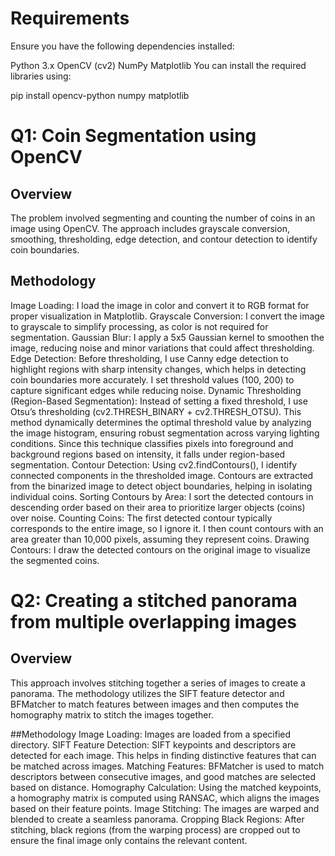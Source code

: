 # Requirements
Ensure you have the following dependencies installed:

Python 3.x
OpenCV (cv2)
NumPy
Matplotlib
You can install the required libraries using:

pip install opencv-python numpy matplotlib

# Q1: Coin Segmentation using OpenCV
## Overview
The problem involved segmenting and counting the number of coins in an image using OpenCV. The approach includes grayscale conversion, smoothing, thresholding, edge detection, and contour detection to identify coin boundaries.

## Methodology
Image Loading: I load the image in color and convert it to RGB format for proper visualization in Matplotlib.
Grayscale Conversion: I convert the image to grayscale to simplify processing, as color is not required for segmentation.
Gaussian Blur: I apply a 5x5 Gaussian kernel to smoothen the image, reducing noise and minor variations that could affect thresholding.
Edge Detection: Before thresholding, I use Canny edge detection to highlight regions with sharp intensity changes, which helps in detecting coin boundaries more accurately. I set threshold values (100, 200) to capture significant edges while reducing noise.
Dynamic Thresholding (Region-Based Segmentation): Instead of setting a fixed threshold, I use Otsu’s thresholding (cv2.THRESH_BINARY + cv2.THRESH_OTSU). This method dynamically determines the optimal threshold value by analyzing the image histogram, ensuring robust segmentation across varying lighting conditions. Since this technique classifies pixels into foreground and background regions based on intensity, it falls under region-based segmentation.
Contour Detection: Using cv2.findContours(), I identify connected components in the thresholded image. Contours are extracted from the binarized image to detect object boundaries, helping in isolating individual coins.
Sorting Contours by Area: I sort the detected contours in descending order based on their area to prioritize larger objects (coins) over noise.
Counting Coins: The first detected contour typically corresponds to the entire image, so I ignore it. I then count contours with an area greater than 10,000 pixels, assuming they represent coins.
Drawing Contours: I draw the detected contours on the original image to visualize the segmented coins.

# Q2: Creating a stitched panorama from multiple overlapping images

## Overview

This approach involves stitching together a series of images to create a panorama. The methodology utilizes the SIFT feature detector and BFMatcher to match features between images and then computes the homography matrix to stitch the images together.

##Methodology
Image Loading: Images are loaded from a specified directory.
SIFT Feature Detection: SIFT keypoints and descriptors are detected for each image. This helps in finding distinctive features that can be matched across images.
Matching Features: BFMatcher is used to match descriptors between consecutive images, and good matches are selected based on distance.
Homography Calculation: Using the matched keypoints, a homography matrix is computed using RANSAC, which aligns the images based on their feature points.
Image Stitching: The images are warped and blended to create a seamless panorama.
Cropping Black Regions: After stitching, black regions (from the warping process) are cropped out to ensure the final image only contains the relevant content.




